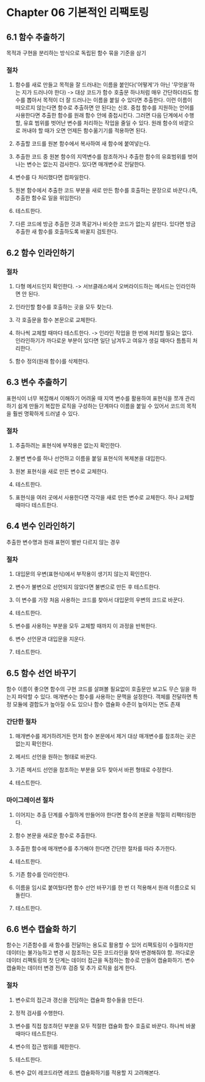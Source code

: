 # Chapter 06 기본적인 리팩토링

## 6.1 함수 추출하기

목적과 구현을 분리하는 방식으로 독립된 함수 묶을 기준을 삼기

### 절차

1. 함수를 새로 만들고 목적을 잘 드러내는 이름을 붙인다('어떻게'가 아닌 '무엇을'하는 지가 드러나야 한다)
   -> 대상 코드가 함수 호출문 하나처럼 매우 간단하더라도 함수를 뽑아서 목적이 더 잘 드러나는 이름을 붙일 수 있다면 추출한다. 이런 이름이 떠오르지 않는다면 함수로 추출하면 안 된다는 신호. 중첩 함수를 지원하는 언어를 사용한다면 추출한 함수를 원래 함수 안에 중첩시킨다. 그러면 다음 단계에서 수행할, 유효 범위를 벗어난 변수를 처리하는 작업을 줄일 수 있다. 원래 함수의 바깥으로 꺼내야 할 때가 오면 언제든 함수옮기기를 적용하면 된다.
2. 추출할 코드를 원본 함수에서 복사하여 새 함수에 붙여넣는다.

3. 추출한 코드 중 원본 함수의 지역변수를 참조하거나 추출한 함수의 유효범위를 벗어나는 변수는 없는지 검사한다. 있다면 매개변수로 전달한다.

4. 변수를 다 처리했다면 컴파일한다.

5. 원본 함수에서 추출한 코드 부분을 새로 만든 함수를 호출하는 문장으로 바꾼다.(즉, 추출한 함수로 일을 위임한다)

6. 테스트한다.

7. 다른 코드에 방금 추출한 것과 똑같거나 비슷한 코드가 없는지 살핀다. 있다면 방금 추출한 새 함수를 호출하도록 바꿀지 검토한다.

## 6.2 함수 인라인하기

### 절차

1. 다형 메서드인지 확인한다.
   -> 서브클래스에서 오버라이드하는 메서드는 인라인하면 안 된다.

2. 인라인할 함수를 호출하는 곳을 모두 찾는다.

3. 각 호출문을 함수 본문으로 교체한다.

4. 하나씩 교체할 때마다 테스트한다.
   -> 인라인 작업을 한 번에 처리할 필요는 없다. 인라인하기가 까다로운 부분이 있다면 일단 남겨두고 여유가 생길 때마다 틈틈히 처리한다.

5. 함수 정의(원래 함수)를 삭제한다.

## 6.3 변수 추출하기

표현식이 너무 복잡해서 이해하기 어려울 때 지역 변수를 활용하여 표현식을 쪼개 관리하기 쉽게 만들기
복잡한 로직을 구성하는 단계마다 이름을 붙일 수 있어서 코드의 목적을 훨씬 명확하게 드러낼 수 있다.

### 절차

1. 추출하려는 표현식에 부작용은 없는지 확인한다.

2. 불변 변수를 하나 선언하고 이름을 붙일 표현식의 복제본을 대입한다.

3. 원본 표현식을 새로 만든 변수로 교체한다.

4. 테스트한다.

5. 표현식을 여러 곳에서 사용한다면 각각을 새로 만든 변수로 교체한다. 하나 교체할 때마다 테스트한다.

## 6.4 변수 인라인하기

추출한 변수명과 원래 표현이 별반 다르지 않는 경우

### 절차

1. 대입문의 우변(표현식)에서 부작용이 생기지 않는지 확인한다.

2. 변수가 불변으로 선언되지 않았다면 불변으로 만든 후 테스트한다.

3. 이 변수를 가장 처음 사용하는 코드를 찾아서 대입문의 우변의 코드로 바꾼다.

4. 테스트한다.

5. 변수를 사용하는 부분을 모두 교체할 때까지 이 과정을 반복한다.

6. 변수 선언문과 대입문을 지운다.

7. 테스트한다.

## 6.5 함수 선언 바꾸기

함수 이름이 좋으면 함수의 구현 코드를 살펴볼 필요없이 호출문만 보고도 무슨 일을 하는지 파악할 수 있다.
매개변수는 함수를 사용하는 문맥을 설정한다. 객체를 전달하면 특정 모듈에 결합도가 높아질 수도 있으나 함수 캡슐화 수준이 높아지는 면도 존재

### 간단한 절차

1. 매개변수를 제거하려거든 먼저 함수 본문에서 제거 대상 매개변수를 참조하는 곳은 없는지 확인한다.

2. 메서드 선언을 원하는 형태로 바꾼다.

3. 기존 메서드 선언을 참조하는 부분을 모두 찾아서 바뀐 형태로 수정한다.

4. 테스트한다.

### 마이그레이션 절차

1. 이어지는 추출 단계를 수월하게 만들어야 한다면 함수의 본문을 적절히 리팩터링한다.

2. 함수 본문을 새로운 함수로 추출한다.

3. 추출한 함수에 매개변수를 추가해야 한다면 간단한 절차를 따라 추가한다.

4. 테스트한다.

5. 기존 함수를 인라인한다.

6. 이름을 임시로 붙여뒀다면 함수 선언 바꾸기를 한 번 더 적용해서 원래 이름으로 되돌린다.

7. 테스트한다.

## 6.6 변수 캡슐화 하기

함수는 기존함수를 새 함수를 전달하는 용도로 활용할 수 있어 리팩토링이 수월하지만 데이터는 불가능하고 변경 시 참조하는 모든 코드라인을 찾아 변경해줘야 함. 까다로운 데이터 리팩토링의 첫 단계는 데이터 접근을 독점하는 함수로 만들어 캡슐화하기. 변수 캡슐화는 데이터 변경 전/후 검증 및 추가 로직을 쉽게 한다.

### 절차

1. 변수로의 접근과 갱신을 전담하는 캡슐화 함수들을 만든다.

2. 정적 검사를 수행한다.

3. 변수를 직접 참조하던 부분을 모두 적절한 캡슐화 함수 호출로 바꾼다. 하나씩 바꿀 때마다 테스트한다.

4. 변수의 접근 범위를 제한한다.

5. 테스트한다.

6. 변수 값이 레코드라면 레코드 캡슐화하기를 적용할 지 고려해본다.
